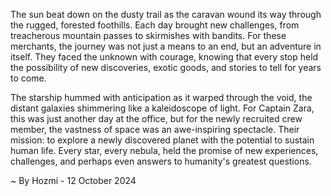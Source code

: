 
The sun beat down on the dusty trail as the caravan wound its way through the rugged, forested foothills. Each day brought new challenges, from treacherous mountain passes to skirmishes with bandits. For these merchants, the journey was not just a means to an end, but an adventure in itself. They faced the unknown with courage, knowing that every stop held the possibility of new discoveries, exotic goods, and stories to tell for years to come.

The starship hummed with anticipation as it warped through the void, the distant galaxies shimmering like a kaleidoscope of light. For Captain Zara, this was just another day at the office, but for the newly recruited crew member, the vastness of space was an awe-inspiring spectacle. Their mission: to explore a newly discovered planet with the potential to sustain human life. Every star, every nebula, held the promise of new experiences, challenges, and perhaps even answers to humanity's greatest questions. 

~ By Hozmi - 12 October 2024
